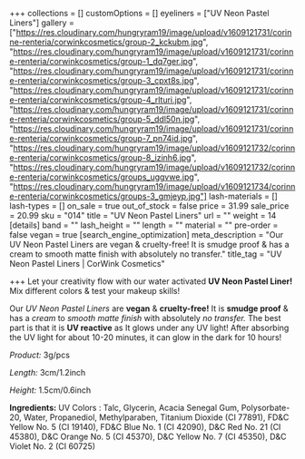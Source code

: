 +++
collections = []
customOptions = []
eyeliners = ["UV Neon Pastel Liners"]
gallery = ["https://res.cloudinary.com/hungryram19/image/upload/v1609121731/corinne-renteria/corwinkcosmetics/group-2_kckubm.jpg", "https://res.cloudinary.com/hungryram19/image/upload/v1609121731/corinne-renteria/corwinkcosmetics/group-1_dq7ger.jpg", "https://res.cloudinary.com/hungryram19/image/upload/v1609121731/corinne-renteria/corwinkcosmetics/group-3_cpxt8s.jpg", "https://res.cloudinary.com/hungryram19/image/upload/v1609121731/corinne-renteria/corwinkcosmetics/group-4_rlturi.jpg", "https://res.cloudinary.com/hungryram19/image/upload/v1609121731/corinne-renteria/corwinkcosmetics/group-5_ddl50n.jpg", "https://res.cloudinary.com/hungryram19/image/upload/v1609121731/corinne-renteria/corwinkcosmetics/group-7_pn74id.jpg", "https://res.cloudinary.com/hungryram19/image/upload/v1609121732/corinne-renteria/corwinkcosmetics/group-8_izinh6.jpg", "https://res.cloudinary.com/hungryram19/image/upload/v1609121732/corinne-renteria/corwinkcosmetics/groups_uggvwe.jpg", "https://res.cloudinary.com/hungryram19/image/upload/v1609121734/corinne-renteria/corwinkcosmetics/groups-3_gmjeyp.jpg"]
lash-materials = []
lash-types = []
on_sale = true
out_of_stock = false
price = 31.99
sale_price = 20.99
sku = "014"
title = "UV Neon Pastel Liners"
url = ""
weight = 14
[details]
band = ""
lash_height = ""
length = ""
material = ""
pre-order = false
vegan = true
[search_engine_optimization]
meta_description = "Our UV Neon Pastel Liners are vegan & cruelty-free! It is smudge proof & has a cream to smooth matte finish with absolutely no transfer."
title_tag = "UV Neon Pastel Liners | CorWink Cosmetics"

+++
Let your creativity flow with our water activated **UV Neon Pastel Liner!** Mix different colors & test your makeup skills!

Our _UV Neon Pastel Liners_ are **vegan** & **cruelty-free!** It is **smudge proof** & has a _cream_ to _smooth matte finish_ with absolutely _no transfer._ The best part is that it is **UV reactive** as It glows under any UV light! After absorbing the UV light for about 10-20 minutes, it can glow in the dark for 10 hours!

_Product:_ 3g/pcs

_Length:_ 3cm/1.2inch

_Height:_ 1.5cm/0.6inch

**Ingredients:** UV Colors : Talc, Glycerin, Acacia Senegal Gum, Polysorbate-20, Water, Propanediol, Methylparaben, Titanium Dioxide (CI 77891), FD&C Yellow No. 5 (CI 19140), FD&C Blue No. 1 (CI 42090), D&C Red No. 21 (CI 45380), D&C Orange No. 5 (CI 45370), D&C Yellow No. 7 (CI 45350), D&C Violet No. 2 (CI 60725)